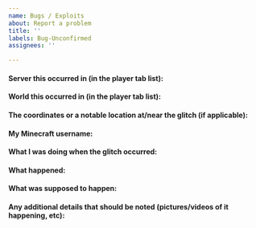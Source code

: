 ```yaml
---
name: Bugs / Exploits
about: Report a problem
title: ''
labels: Bug-Unconfirmed
assignees: ''

---
```


#### Server this occurred in (in the player tab list):
<!--- Write your answer below this line --->

#### World this occurred in (in the player tab list):
<!--- Write your answer below this line --->

#### The coordinates or a notable location at/near the glitch (if applicable):
<!--- Write your answer below this line --->

#### My Minecraft username:
<!--- Write your answer below this line --->

#### What I was doing when the glitch occurred:
<!--- Write your answer below this line --->

#### What happened:
<!--- Write your answer below this line --->

#### What was supposed to happen:
<!--- Write your answer below this line --->

#### Any additional details that should be noted (pictures/videos of it happening, etc):
<!--- Write your answer below this line --->
